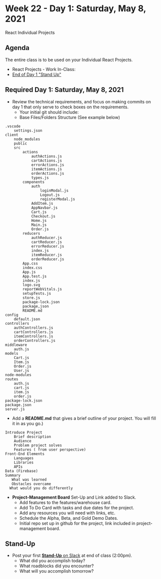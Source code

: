 # Week 22 - Day 1: Saturday, May 8, 2021

React Individual Projects

## Agenda

The entire class is to be used on your Individual React Projects.

- React Projects - Work In-Class:
- [End of Day 1 "Stand Up"](https://digitalcrafts.slack.com/archives/C021LJJQYQZ)

## Required Day 1: Saturday, May 8, 2021

- Review the technical requirements, and focus on making commits on day 1 that only serve to check boxes on the requirements. 
  - Your initial git should include:
  - Base Files/Folders Structure (See example below)
```
.vscode
	settings.json
client
	node_modules
	public
	src
		actions
			authActions.js
			cartActions.js
			errorActions.js
			itemActions.js
			orderActions.js
			types.js
		components
			auth
				loginModal.js
				Logout.js
				registerModal.js
			AddItem.js
			AppNavbar.js
			Cart.js
			Checkout.js
			Home.js
			Main.js
			Order.js
		reducers
			authReducer.js
			cartReducer.js
			errorReducer.js
			index.js
			itemReducer.js
			orderReducer.js
		App.css
		index.css
		App.js
		App.test.js
		index.js
		logo.svg
		reportWebVitals.js
		setupTests.js
		store.js
		package-lock.json
		package,json
		README.md
config
	default.json
controllers
	authControllers.js
	cartControllers.js
	itemControllers.js
	orderControllers.js
middleware
	auth.js
models
	Cart.js
	Item.js
	Order.js
	User.js
node-modules
routes
	auth.js
	cart.js
	item.js
	order.js
package-lock.json
package.json
server.js
```

- Add a **README.md** that gives a brief outline of your project. You will fill it in as you go.)
```
Introduce Project
    Brief description
    Audience
    Problem project solves
    Features ( from user perspective)
Front-End Elements
    Languages
    Libraries
    APIs
Data (Firebase)
Summary
   What was learned
   Obstacles overcame
  What would you do differently
```

- **Project-Management Board** Set-Up and Link added to Slack.
  - Add features to the features/warehouse card.
  - Add To Do Card with tasks and due dates for the project.
  - Add any resources you will need with links, etc.
  - Schedule the Alpha, Beta, and Gold Demo Dates.
  - Initial repo set up in github for the project, link included in project-management board.

## Stand-Up
- Post your first [**Stand-Up** on Slack](https://digitalcrafts.slack.com/archives/C021LJJQYQZ) at end of class (2:00pm).
  - What did you accomplish today?
  - What roadblocks did you encounter?
  - What will you accomplish tomorrow?



